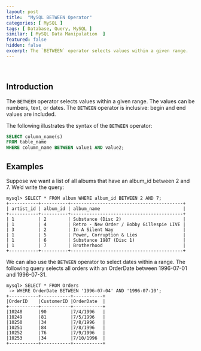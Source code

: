 ```yaml
---
layout: post
title:  "MySQL BETWEEN Operator"
categories: [ MySQL ]
tags: [ Database, Query, MySQL ]
similar: [ MySQL Data Manipulation  ]
featured: false
hidden: false
excerpt: The `BETWEEN` operator selects values within a given range.
---
```


<br />

## Introduction

The `BETWEEN` operator selects values within a given range. The values can be numbers, text, or dates. The `BETWEEN` operator is inclusive: begin and end values are included. 

The following illustrates the syntax of the `BETWEEN` operator:

```sql
SELECT column_name(s)
FROM table_name
WHERE column_name BETWEEN value1 AND value2;
```


## Examples



Suppose we want a list of all
albums that have an album_id between 2 and 7. We’d write the query:

```
mysql> SELECT * FROM album WHERE album_id BETWEEN 2 AND 7;
+-----------+----------+------------------------------------------+
| artist_id | album_id | album_name                               |
+-----------+----------+------------------------------------------+
| 1         | 2        | Substance (Disc 2)                       |
| 1         | 4        | Retro - New Order / Bobby Gillespie LIVE |
| 3         | 2        | In A Silent Way                          |
| 1         | 5        | Power, Corruption & Lies                 |
| 1         | 6        | Substance 1987 (Disc 1)                  |
| 1         | 7        | Brotherhood                              |
+-----------+----------+------------------------------------------+
```

We can also use the `BETWEEN` operator to select dates within a range. The following query selects all orders with an OrderDate between 1996-07-01 and 1996-07-31.

```
mysql> SELECT * FROM Orders
 -> WHERE OrderDate BETWEEN '1996-07-04' AND '1996-07-10';
+-----------+-----------+-----------+
|OrderID    |CustomerID |OrderDate  |
+-----------+-----------+-----------+
|10248      |90         |7/4/1996   |
|10249 	    |81         |7/5/1996   |
|10250 	    |34         |7/8/1996   |
|10251 	    |84         |7/8/1996   |
|10252 	    |76         |7/9/1996   |
|10253 	    |34         |7/10/1996  |
+-----------+-----------+-----------+
```
